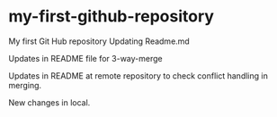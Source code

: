 # my-first-github-repository
My first Git Hub repository
Updating Readme.md


Updates in README file for 3-way-merge

Updates in README at remote repository to check conflict handling in merging.

New changes in local.
